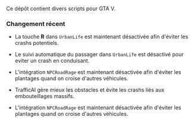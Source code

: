 Ce dépôt contient divers scripts pour GTA V.

### Changement récent

* La touche **R** dans `UrbanLife` est maintenant désactivée afin d'éviter les crashs potentiels.


* Le suivi automatique du passager dans `UrbanLife` est désactivé pour eviter un crash en conduisant.
* L'intégration `NPCRoadRage` est maintenant désactivée afin d'éviter les plantages quand on croise d'autres véhicules.
* TrafficAI gère mieux les obstacles et évite les crashs liés aux embouteillages massifs.
* L'intégration `NPCRoadRage` est maintenant désactivée afin d'éviter les plantages quand on croise d'autres véhicules.

